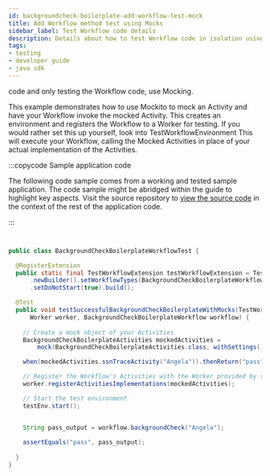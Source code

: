 ```yaml
---
id: backgroundcheck-boilerplate-add-workflow-test-mock
title: Add Workflow method test using Mocks
sidebar_label: Test Workflow code details
description: Details about how to test Workflow code in isolation using Mocks
tags:
- testing
- developer guide
- java sdk
---
```


<!-- DO NOT EDIT THIS FILE DIRECTLY.
THIS FILE IS GENERATED from https://github.com/temporalio/documentation-samples-java/blob/backgroundcheck-boilerplate/backgroundcheck/src/test/java/backgroundcheckboilerplate/BackgroundCheckBoilerplateWorkflowTest.java. -->

   code and only testing the Workflow code, use Mocking. 

   This example demonstrates how to use Mockito to mock an Activity and have
   your Workflow invoke the mocked Activity.
     This creates an environment and registers the Workflow to a Worker for testing.
     If you would rather set this up yourself, look into TestWorkflowEnvironment
       This will execute your Workflow, calling the Mocked Activities in place
       of your actual implementation of the Activities.

:::copycode Sample application code

The following code sample comes from a working and tested sample application.
The code sample might be abridged within the guide to highlight key aspects.
Visit the source repository to [view the source code](https://github.com/temporalio/documentation-samples-java/blob/backgroundcheck-boilerplate/backgroundcheck/src/test/java/backgroundcheckboilerplate/BackgroundCheckBoilerplateWorkflowTest.java) in the context of the rest of the application code. 

:::

```java


public class BackgroundCheckBoilerplateWorkflowTest {

  @RegisterExtension
  public static final TestWorkflowExtension testWorkflowExtension = TestWorkflowExtension
      .newBuilder().setWorkflowTypes(BackgroundCheckBoilerplateWorkflowImpl.class)
      .setDoNotStart(true).build();

  @Test
  public void testSuccessfulBackgroundCheckBoilerplateWithMocks(TestWorkflowEnvironment testEnv,
      Worker worker, BackgroundCheckBoilerplateWorkflow workflow) {
    
    // Create a mock object of your Activities
    BackgroundCheckBoilerplateActivities mockedActivities =
        mock(BackgroundCheckBoilerplateActivities.class, withSettings().withoutAnnotations());

    when(mockedActivities.ssnTraceActivity("Angela")).thenReturn("pass");

    // Register the Workflow's Activities with the Worker provided by the Extension
    worker.registerActivitiesImplementations(mockedActivities);

    // Start the test environment
    testEnv.start();


    String pass_output = workflow.backgroundCheck("Angela");
  
    assertEquals("pass", pass_output);
  
  }
}
```

